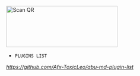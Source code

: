 <a href="https://abu-md-deployere.vercel.app/"><img align="center" src="https://i.imgur.com/gtK4XLX.png" alt="Scan QR" height="112" width="300" /></a>
<br>


* `PLUGINS LIST` 

*https://github.com/Afx-ToxicLeo/abu-md-plugin-list*

